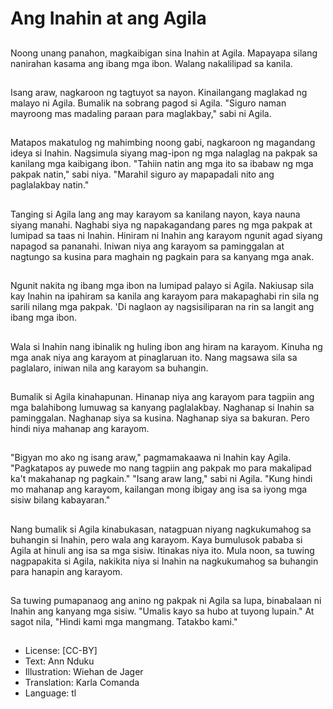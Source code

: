 # Ang Inahin at ang Agila

##
Noong unang panahon, magkaibigan sina Inahin at Agila. Mapayapa silang nanirahan kasama ang ibang mga ibon. Walang nakalilipad sa kanila.

##
Isang araw, nagkaroon ng tagtuyot sa nayon. Kinailangang maglakad ng malayo ni Agila. Bumalik na sobrang pagod si Agila. "Siguro naman mayroong mas madaling paraan para maglakbay," sabi ni Agila.

##
Matapos makatulog ng mahimbing noong gabi, nagkaroon ng magandang ideya si Inahin. Nagsimula siyang mag-ipon ng mga nalaglag na pakpak sa kanilang mga kaibigang ibon. "Tahiin natin ang mga ito sa ibabaw ng mga pakpak natin," sabi niya. "Marahil siguro ay mapapadali nito ang paglalakbay natin."

##
Tanging si Agila lang ang may karayom sa kanilang nayon, kaya nauna siyang manahi. Naghabi siya ng napakagandang pares ng mga pakpak at lumipad sa taas ni Inahin. Hiniram ni Inahin ang karayom ngunit agad siyang napagod sa pananahi. Iniwan niya ang karayom sa paminggalan at nagtungo sa kusina para maghain ng pagkain para sa kanyang mga anak.

##
Ngunit nakita ng ibang mga ibon na lumipad palayo si Agila. Nakiusap sila kay Inahin na ipahiram sa kanila ang karayom para makapaghabi rin sila ng sarili nilang mga pakpak. 'Di naglaon ay nagsisiliparan na rin sa langit ang ibang mga ibon.

##
Wala si Inahin nang ibinalik ng huling ibon ang hiram na karayom. Kinuha ng mga anak niya ang karayom at pinaglaruan ito. Nang magsawa sila sa paglalaro, iniwan nila ang karayom sa buhangin.

##
Bumalik si Agila kinahapunan. Hinanap niya ang karayom para tagpiin ang mga balahibong lumuwag sa kanyang paglalakbay. Naghanap si Inahin sa paminggalan. Naghanap siya sa kusina. Naghanap siya sa bakuran. Pero hindi niya mahanap ang karayom.

##
"Bigyan mo ako ng isang araw," pagmamakaawa ni Inahin kay Agila. "Pagkatapos ay puwede mo nang tagpiin ang pakpak mo para makalipad ka't makahanap ng pagkain." "Isang araw lang," sabi ni Agila. "Kung hindi mo mahanap ang karayom, kailangan mong ibigay ang isa sa iyong mga sisiw bilang kabayaran."

##
Nang bumalik si Agila kinabukasan, natagpuan niyang nagkukumahog sa buhangin si Inahin, pero wala ang karayom. Kaya bumulusok pababa si Agila at hinuli ang isa sa mga sisiw. Itinakas niya ito. Mula noon, sa tuwing nagpapakita si Agila, nakikita niya si Inahin na nagkukumahog sa buhangin para hanapin ang karayom.

##
Sa tuwing pumapanaog ang anino ng pakpak ni Agila sa lupa, binabalaan ni Inahin ang kanyang mga sisiw. "Umalis kayo sa hubo at tuyong lupain." At sagot nila, "Hindi kami mga mangmang. Tatakbo kami."

##
* License: [CC-BY]
* Text: Ann Nduku
* Illustration: Wiehan de Jager
* Translation: Karla Comanda
* Language: tl
